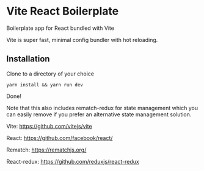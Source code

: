 # Vite React Boilerplate

Boilerplate app for React bundled with Vite

Vite is super fast, minimal config bundler with hot reloading.

## Installation

Clone to a directory of your choice

```
yarn install && yarn run dev
```

Done!

Note that this also includes rematch-redux for state management which you can easily remove if you prefer an alternative state management solution.

Vite: https://github.com/vitejs/vite

React: https://github.com/facebook/react/

Rematch: https://rematchjs.org/

React-redux: https://github.com/reduxjs/react-redux

